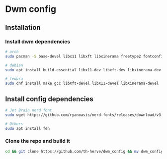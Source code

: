 # Dwm config
## Installation

### Install dwm dependencies
```bash
# arch
sudo pacman -S base-devel libx11 libxft libxinerama freetype2 fontconfig

# debian
sudo apt install build-essential libx11-dev libxft-dev libxinerama-dev libfreetype6-dev libfontconfig1-dev

# fedora
sudo dnf install make gcc libXft-devel libX11-devel libXinerama-devel
```
## Install config dependencies

```bash
# Jet Brain nerd font
sudo wget https://github.com/ryanoasis/nerd-fonts/releases/download/v3.1.1/JetBrainsMono.zip && sudo unzip JetBrainsMono.zip -d /usr/share/fonts && rm -f JetBrainsMono.zip

# Others
sudo apt install feh
```
### Clone the repo and build it

```bash
cd && git clone https://github.com/th-herve/dwm_config && mv dwm_config .dwm && cd .dwm && sudo ./make.sh
```
